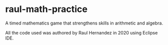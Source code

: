 # raul-math-practice
A timed mathematics game that strengthens skills in arithmetic and algebra.

All the code used was authored by Raul Hernandez in 2020 using Eclipse IDE.
